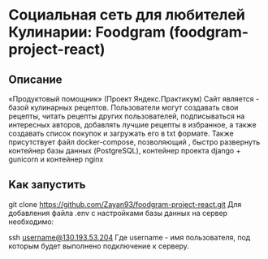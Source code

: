 # Социальная сеть для любителей Кулинарии: Foodgram (foodgram-project-react)


## Описание
«Продуктовый помощник» (Проект Яндекс.Практикум) Сайт является - базой кулинарных рецептов. Пользователи могут создавать свои рецепты, читать рецепты других пользователей, подписываться на интересных авторов, добавлять лучшие рецепты в избранное, а также создавать список покупок и загружать его в txt формате. Также присутствует файл docker-compose, позволяющий , быстро развернуть контейнер базы данных (PostgreSQL), контейнер проекта django + gunicorn и контейнер nginx

## Kак запустить

git clone https://github.com/Zayan93/foodgram-project-react.git
Для добавления файла .env с настройками базы данных на сервер необходимо:

ssh username@130.193.53.204
Где username - имя пользователя, под которым будет выполнено подключение к серверу.


